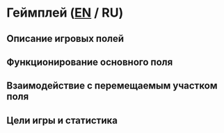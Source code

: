 # Геймплей ([EN](gameplay.md) / RU)

## Описание игровых полей

## Функционирование основного поля

## Взаимодействие с перемещаемым участком поля

## Цели игры и статистика
